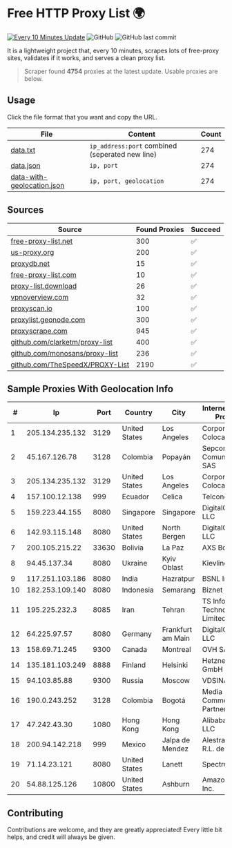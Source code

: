 
# Free HTTP Proxy List 🌍

[![Every 10 Minutes Update](https://github.com/mertguvencli/http-proxy-list/actions/workflows/main.yml/badge.svg?branch=main)](https://github.com/mertguvencli/http-proxy-list/actions/workflows/main.yml)
![GitHub](https://img.shields.io/github/license/mertguvencli/http-proxy-list)
![GitHub last commit](https://img.shields.io/github/last-commit/mertguvencli/http-proxy-list)

It is a lightweight project that, every 10 minutes, scrapes lots of free-proxy sites, validates if it works, and serves a clean proxy list.


> Scraper found **4754** proxies at the latest update. Usable proxies are below.

## Usage

Click the file format that you want and copy the URL.


|File|Content|Count|
|----|-------|-----|
|[data.txt](https://raw.githubusercontent.com/mertguvencli/http-proxy-list/main/proxy-list/data.txt)|`ip_address:port` combined (seperated new line)|274|
|[data.json](https://raw.githubusercontent.com/mertguvencli/http-proxy-list/main/proxy-list/data.json)|`ip, port`|274|
|[data-with-geolocation.json](https://raw.githubusercontent.com/mertguvencli/http-proxy-list/main/proxy-list/data-with-geolocation.json)|`ip, port, geolocation`|274|

## Sources

|Source|Found Proxies|Succeed|
|------|-------------|-------|
|[free-proxy-list.net](https://free-proxy-list.net)|300|✅|
|[us-proxy.org](https://www.us-proxy.org)|200|✅|
|[proxydb.net](http://proxydb.net)|15|✅|
|[free-proxy-list.com](https://free-proxy-list.com/?page=&port=&type%5B%5D=http&type%5B%5D=https&up_time=0&search=Search)|10|✅|
|[proxy-list.download](https://www.proxy-list.download/HTTP)|26|✅|
|[vpnoverview.com](https://vpnoverview.com/privacy/anonymous-browsing/free-proxy-servers)|32|✅|
|[proxyscan.io](https://www.proxyscan.io)|100|✅|
|[proxylist.geonode.com](https://proxylist.geonode.com/api/proxy-list?limit=300&page=1&sort_by=lastChecked&sort_type=desc&protocols=http,https)|300|✅|
|[proxyscrape.com](https://api.proxyscrape.com/v2/?request=displayproxies&protocol=http&timeout=10000&country=all&ssl=all&anonymity=all)|945|✅|
|[github.com/clarketm/proxy-list](https://raw.githubusercontent.com/clarketm/proxy-list/master/proxy-list-raw.txt)|400|✅|
|[github.com/monosans/proxy-list](https://raw.githubusercontent.com/monosans/proxy-list/main/proxies/http.txt)|236|✅|
|[github.com/TheSpeedX/PROXY-List](https://raw.githubusercontent.com/TheSpeedX/PROXY-List/master/http.txt)|2190|✅|


## Sample Proxies With Geolocation Info

|#|Ip|Port|Country|City|Internet Service Provider|
|-|--|----|-------|----|-------------------------|
|1|205.134.235.132|3129|United States|Los Angeles|Corporate Colocation Inc|
|2|45.167.126.78|3128|Colombia|Popayán|Sepcom Comunicaciones SAS|
|3|205.134.235.132|3129|United States|Los Angeles|Corporate Colocation Inc|
|4|157.100.12.138|999|Ecuador|Celica|Telconet S.A|
|5|159.223.44.155|8080|Singapore|Singapore|DigitalOcean, LLC|
|6|142.93.115.148|8080|United States|North Bergen|DigitalOcean, LLC|
|7|200.105.215.22|33630|Bolivia|La Paz|AXS Bolivia S. A.|
|8|94.45.137.34|8080|Ukraine|Kyiv Oblast|Kievline LLC|
|9|117.251.103.186|8080|India|Hazratpur|BSNL Internet|
|10|182.253.109.140|8080|Indonesia|Semarang|Biznet Metronet|
|11|195.225.232.3|8085|Iran|Tehran|TS Information Technology Limited|
|12|64.225.97.57|8080|Germany|Frankfurt am Main|DigitalOcean, LLC|
|13|158.69.71.245|9300|Canada|Montreal|OVH SAS|
|14|135.181.103.249|8888|Finland|Helsinki|Hetzner Online GmbH|
|15|94.103.85.88|9300|Russia|Moscow|VDSINA|
|16|190.0.243.252|3128|Colombia|Bogotá|Media Commerce Partners S.A|
|17|47.242.43.30|1080|Hong Kong|Hong Kong|Alibaba.com LLC|
|18|200.94.142.218|999|Mexico|Jalpa de Mendez|Alestra, S. de R.L. de C.V.|
|19|71.14.23.121|8080|United States|Lanett|Spectrum|
|20|54.88.125.126|10800|United States|Ashburn|Amazon.com, Inc.|



## Contributing

Contributions are welcome, and they are greatly appreciated! Every
little bit helps, and credit will always be given.

